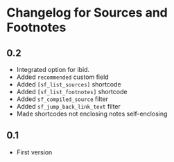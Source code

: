 # Changelog for Sources and Footnotes

## 0.2
* Integrated option for ibid.
* Added `recommended` custom field
* Added `[sf_list_sources]` shortcode
* Added `[sf_list_footnotes]` shortcode
* Added `sf_compiled_source` filter
* Added `sf_jump_back_link_text` filter
* Made shortcodes not enclosing notes self-enclosing

## 0.1
* First version
